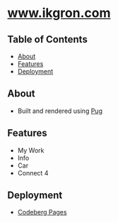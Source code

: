 # www.ikgron.com


## Table of Contents
- [About](#about)
- [Features](#features)
- [Deployment](#deployment)


## About

- Built and rendered using [Pug](https://pugjs.org/api/getting-started.html)

## Features

- My Work
- Info
- Car
- Connect 4

## Deployment

- [Codeberg Pages](https://codeberg.page/)

